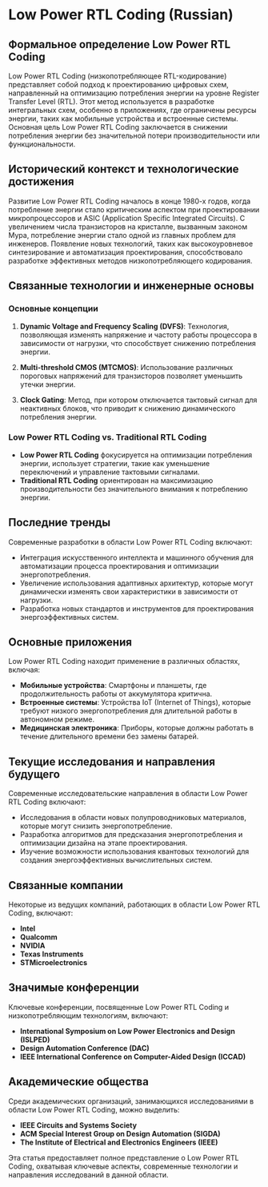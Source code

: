 # Low Power RTL Coding (Russian)

## Формальное определение Low Power RTL Coding

Low Power RTL Coding (низкопотребляющее RTL-кодирование) представляет собой подход к проектированию цифровых схем, направленный на оптимизацию потребления энергии на уровне Register Transfer Level (RTL). Этот метод используется в разработке интегральных схем, особенно в приложениях, где ограничены ресурсы энергии, таких как мобильные устройства и встроенные системы. Основная цель Low Power RTL Coding заключается в снижении потребления энергии без значительной потери производительности или функциональности.

## Исторический контекст и технологические достижения

Развитие Low Power RTL Coding началось в конце 1980-х годов, когда потребление энергии стало критическим аспектом при проектировании микропроцессоров и ASIC (Application Specific Integrated Circuits). С увеличением числа транзисторов на кристалле, вызванным законом Мура, потребление энергии стало одной из главных проблем для инженеров. Появление новых технологий, таких как высокоуровневое синтезирование и автоматизация проектирования, способствовало разработке эффективных методов низкопотребляющего кодирования.

## Связанные технологии и инженерные основы

### Основные концепции

1. **Dynamic Voltage and Frequency Scaling (DVFS)**: Технология, позволяющая изменять напряжение и частоту работы процессора в зависимости от нагрузки, что способствует снижению потребления энергии.
  
2. **Multi-threshold CMOS (MTCMOS)**: Использование различных пороговых напряжений для транзисторов позволяет уменьшить утечки энергии.

3. **Clock Gating**: Метод, при котором отключается тактовый сигнал для неактивных блоков, что приводит к снижению динамического потребления энергии.

### Low Power RTL Coding vs. Traditional RTL Coding

- **Low Power RTL Coding** фокусируется на оптимизации потребления энергии, использует стратегии, такие как уменьшение переключений и управление тактовыми сигналами.
- **Traditional RTL Coding** ориентирован на максимизацию производительности без значительного внимания к потреблению энергии.

## Последние тренды

Современные разработки в области Low Power RTL Coding включают:

- Интеграция искусственного интеллекта и машинного обучения для автоматизации процесса проектирования и оптимизации энергопотребления.
- Увеличение использования адаптивных архитектур, которые могут динамически изменять свои характеристики в зависимости от нагрузки.
- Разработка новых стандартов и инструментов для проектирования энергоэффективных систем.

## Основные приложения

Low Power RTL Coding находит применение в различных областях, включая:

- **Мобильные устройства**: Смартфоны и планшеты, где продолжительность работы от аккумулятора критична.
- **Встроенные системы**: Устройства IoT (Internet of Things), которые требуют низкого энергопотребления для длительной работы в автономном режиме.
- **Медицинская электроника**: Приборы, которые должны работать в течение длительного времени без замены батарей.

## Текущие исследования и направления будущего

Современные исследовательские направления в области Low Power RTL Coding включают:

- Исследования в области новых полупроводниковых материалов, которые могут снизить энергопотребление.
- Разработка алгоритмов для предсказания энергопотребления и оптимизации дизайна на этапе проектирования.
- Изучение возможности использования квантовых технологий для создания энергоэффективных вычислительных систем.

## Связанные компании

Некоторые из ведущих компаний, работающих в области Low Power RTL Coding, включают:

- **Intel**
- **Qualcomm**
- **NVIDIA**
- **Texas Instruments**
- **STMicroelectronics**

## Значимые конференции

Ключевые конференции, посвященные Low Power RTL Coding и низкопотребляющим технологиям, включают:

- **International Symposium on Low Power Electronics and Design (ISLPED)**
- **Design Automation Conference (DAC)**
- **IEEE International Conference on Computer-Aided Design (ICCAD)**

## Академические общества

Среди академических организаций, занимающихся исследованиями в области Low Power RTL Coding, можно выделить:

- **IEEE Circuits and Systems Society**
- **ACM Special Interest Group on Design Automation (SIGDA)**
- **The Institute of Electrical and Electronics Engineers (IEEE)**

Эта статья предоставляет полное представление о Low Power RTL Coding, охватывая ключевые аспекты, современные технологии и направления исследований в данной области.